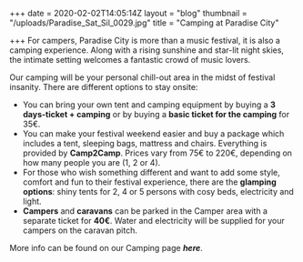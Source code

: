+++
date = 2020-02-02T14:05:14Z
layout = "blog"
thumbnail = "/uploads/Paradise_Sat_Sil_0029.jpg"
title = "Camping at Paradise City"

+++
For campers, Paradise City is more than a music festival, it is also a camping experience. Along with a rising sunshine and star-lit night skies, the intimate setting welcomes a fantastic crowd of music lovers.

Our camping will be your personal chill-out area in the midst of festival insanity. There are different options to stay onsite:

* You can bring your own tent and camping equipment by buying a **3 days-ticket + camping** or by buying a **basic ticket for the camping** for 35€.
* You can make your festival weekend easier and buy a package which includes a tent, sleeping bags, mattress and chairs. Everything is provided by **Camp2Camp**. Prices vary from 75€ to 220€, depending on how many people you are (1, 2 or 4).
* For those who wish something different and want to add some style, comfort and fun to their festival experience, there are the **glamping options**: shiny tents for 2, 4 or 5 persons with cosy beds, electricity and light.
* **Campers** and **caravans** can be parked in the Camper area with a separate ticket for **40€**. Water and electricity will be supplied for your campers on the caravan pitch.

More info can be found on our Camping page **_here_**.